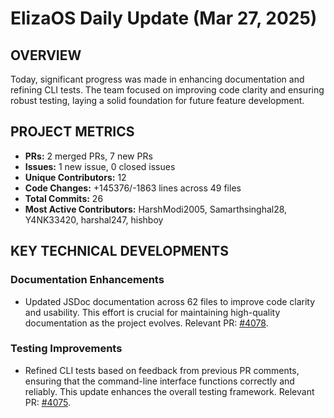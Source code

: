 # ElizaOS Daily Update (Mar 27, 2025)

## OVERVIEW 
Today, significant progress was made in enhancing documentation and refining CLI tests. The team focused on improving code clarity and ensuring robust testing, laying a solid foundation for future feature development.

## PROJECT METRICS
- **PRs:** 2 merged PRs, 7 new PRs
- **Issues:** 1 new issue, 0 closed issues
- **Unique Contributors:** 12
- **Code Changes:** +145376/-1863 lines across 49 files
- **Total Commits:** 26
- **Most Active Contributors:** HarshModi2005, Samarthsinghal28, Y4NK33420, harshal247, hishboy

## KEY TECHNICAL DEVELOPMENTS

### Documentation Enhancements
- Updated JSDoc documentation across 62 files to improve code clarity and usability. This effort is crucial for maintaining high-quality documentation as the project evolves. Relevant PR: [#4078](https://github.com/elizaos/eliza/pull/4078).

### Testing Improvements
- Refined CLI tests based on feedback from previous PR comments, ensuring that the command-line interface functions correctly and reliably. This update enhances the overall testing framework. Relevant PR: [#4075](https://github.com/elizaos/eliza/pull/4075).